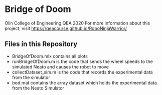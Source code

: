 # Bridge of Doom
Olin College of Engineering
QEA 2020
For more information about this project, visit https://qeacourse.github.io/RoboNinjaWarrior/

## Files in this Repository
* BridgeOfDoom.mlx contains all plots 
* runBridgeOfDoom.m is the code that sends the wheel speeds to the simulated Neato and causes the robot to move
* collectDataset_sim.m is the code that records the experimental data from the simulator
* bod.mat contains the array dataset which holds the experimental data from the Neato Simulator



